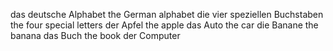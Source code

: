 das deutsche Alphabet
the German alphabet
die vier speziellen Buchstaben
the four special letters
der Apfel
the apple
das Auto
the car
die Banane
the banana
das Buch
the book
der Computer
